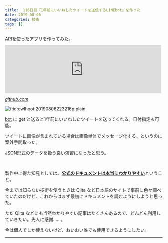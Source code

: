 ```yaml
---
title:  116日目『1年前にいいねしたツイートを送信するLINEbot』を作った
date: 2019-08-06
categories: 技術
tags: []
---
```


<p><a class="keyword" href="http://d.hatena.ne.jp/keyword/API">API</a>を使ったアプリを作ってみた。<br />
<iframe src="https://hatenablog-parts.com/embed?url=https%3A%2F%2Fgithub.com%2Fhukurouo%2Ftw-to-line-iine" title="hukurouo/tw-to-line-iine" class="embed-card embed-webcard" scrolling="no" frameborder="0" style="display: block; width: 100%; height: 155px; max-width: 500px; margin: 10px 0px;"></iframe><cite class="hatena-citation"><a href="https://github.com/hukurouo/tw-to-line-iine">github.com</a></cite></p><p><span itemscope itemtype="http://schema.org/Photograph"><img src="https://cdn-ak.f.st-hatena.com/images/fotolife/o/owlhoot/20190806/20190806223216.png" alt="f:id:owlhoot:20190806223216p:plain" title="f:id:owlhoot:20190806223216p:plain" class="hatena-fotolife" itemprop="image"></span></p><p><a class="keyword" href="http://d.hatena.ne.jp/keyword/bot">bot</a> に get と送ると1年前にいいねしたツイートを送ってくれる。日付指定も可能。</p><p>ツイートに画像が含まれている場合は画像単体でメッセージ化する、というのに案外手間取った。</p><p><a class="keyword" href="http://d.hatena.ne.jp/keyword/JSON">JSON</a>形式のデータを扱う良い演習になったと思う。</p><br />
<p>製作中に得た知見としては、<b><u>公式のドキュメントは本当にわかりやすい</u></b>ということ。</p><p>今までは知らない技術を使うときは Qiita など日本語のサイトで事前に色々調べていたのだけど、これからはまず最初にドキュメントを読むようにしようと思った。</p><p>ただ Qiita などにも当然わかりやすい記事はたくさんあるので、どんどん利用していきたい。先人に感謝......。</p><p>今は個人でしか使えないけど、おいおい誰でも使用できるようにしたい。</p>

-----
